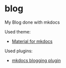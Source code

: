 # blog
My Blog done with mkdocs

Used theme:
- [Material for mkdocs](https://squidfunk.github.io/mkdocs-material/)

Used plugins:
- [mkdocs blogging plugin](https://liang2kl.github.io/mkdocs-blogging-plugin/)